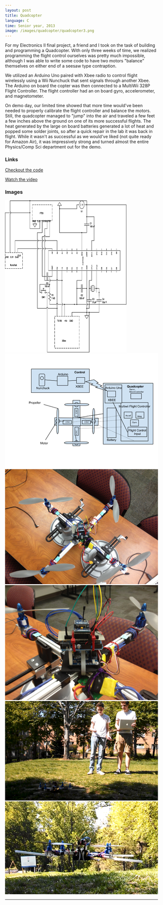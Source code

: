 ```yaml
---
layout: post
title: Quadcopter
language: C
time: Senior year, 2013
image: /images/quadcopter/quadcopter3.png
---
```


For my Electronics II final project, a friend and I took on the task of building and programming a Quadcopter. With only three weeks of time, we realized programming the flight control ourselves was pretty much impossible, although I was able to write some code to have two motors "balance" themselves on either end of a seesaw type contraption. 

We utilized an Arduino Uno paired with Xbee radio to control flight wirelessly using a Wii Nunchuck that sent signals through another Xbee. The Arduino on board the copter was then connected to a MultiWii 328P Flight Controller. The flight controller had an on board gyro, accelerometer, and magnetometer. 

On demo day, our limited time showed that more time would've been needed to properly calibrate the flight controller and balance the motors. Still, the quadcopter managed to "jump" into the air and traveled a few feet a few inches above the ground on one of its more successful flights. The heat generated by the large on board batteries generated a lot of heat and popped some solder joints, so after a quick repair in the lab it was back in flight. While it wasn't as successful as we would've liked (not quite ready for Amazon Air), it was impressively strong and turned almost the entire Physics/Comp Sci department out for the demo.

<h3>Links</h3>
<a href="https://github.com/meredithmmyers/Quadcopter" target="_blank">Checkout the code</a>

<a href="https://www.youtube.com/watch?v=andUVL-rQlA" target="_blank">Watch the video</a>

<h3>Images</h3>
<a href="/images/quadcopter/arduino.png" target="_blank"><img src="/images/quadcopter/arduino.png" alt="Quadcopter" height=500 width=400></a>
<a href="/images/quadcopter/diagram.png" target="_blank"><img src="/images/quadcopter/diagram.png" alt="Quadcopter"></a>
<a href="/images/quadcopter/image_2.jpg" target="_blank"><img src="/images/quadcopter/image_2.jpg" alt="Quadcopter"></a>
<a href="/images/quadcopter/image_3.jpg" target="_blank"><img src="/images/quadcopter/image_3.jpg" alt="Quadcopter"></a>
<a href="/images/quadcopter/quadcopter1.png" target="_blank"><img src="/images/quadcopter/quadcopter1.png" alt="Quadcopter"></a>
<a href="/images/quadcopter/quadcopter3.png" target="_blank"><img src="/images/quadcopter/quadcopter3.png" alt="Quadcopter"></a>

-----
